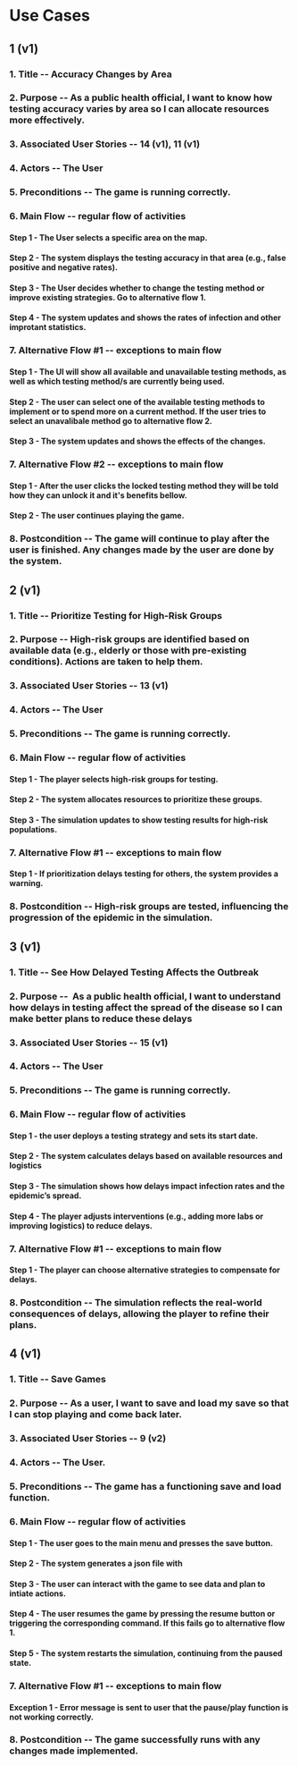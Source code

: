 
# Use Cases

## 1 (v1)

### 1. Title -- Accuracy Changes by Area 

### 2. Purpose --  As a public health official, I want to know how testing accuracy varies by area so I can allocate resources more effectively.   

### 3. Associated User Stories -- 14 (v1), 11 (v1)

### 4. Actors -- The User

### 5. Preconditions -- The game is running correctly.

### 6. Main Flow -- regular flow of activities

#### Step 1 - The User selects a specific area on the map.  

#### Step 2 - The system displays the testing accuracy in that area (e.g., false positive and negative rates).

#### Step 3 - The User decides whether to change the testing method or improve existing strategies. Go to alternative flow 1.  

#### Step 4 - The system updates and shows the rates of infection and other improtant statistics.  

### 7. Alternative Flow #1 -- exceptions to main flow

#### Step 1 - The UI will show all available and unavailable testing methods, as well as which testing method/s are currently being used.

#### Step 2 - The user can select one of the available testing methods to implement or to spend more on a current method. If the user tries to select an unavalibale method go to alternative flow 2.

#### Step 3 - The system updates and shows the effects of the changes. 

### 7. Alternative Flow #2 -- exceptions to main flow

#### Step 1 - After the user clicks the locked testing method they will be told how they can unlock it and it's benefits bellow.

#### Step 2 - The user continues playing the game.

### 8. Postcondition -- The game will continue to play after the user is finished. Any changes made by the user are done by the system.


## 2 (v1)

### 1. Title -- Prioritize Testing for High-Risk Groups  

### 2. Purpose --  High-risk groups are identified based on available data (e.g., elderly or those with pre-existing conditions). Actions are taken to help them. 

### 3. Associated User Stories -- 13 (v1)

### 4. Actors -- The User

### 5. Preconditions -- The game is running correctly.

### 6. Main Flow -- regular flow of activities

#### Step 1 - The player selects high-risk groups for testing.    

#### Step 2 - The system allocates resources to prioritize these groups. 

#### Step 3 - The simulation updates to show testing results for high-risk populations.   

### 7. Alternative Flow #1 -- exceptions to main flow

#### Step 1 - If prioritization delays testing for others, the system provides a warning. 

### 8. Postcondition -- High-risk groups are tested, influencing the progression of the epidemic in the simulation. 


## 3 (v1)

### 1. Title -- See How Delayed Testing Affects the Outbreak    

### 2. Purpose --   As a public health official, I want to understand how delays in testing affect the spread of the disease so I can make better plans to reduce these delays

### 3. Associated User Stories -- 15 (v1)

### 4. Actors -- The User

### 5. Preconditions -- The game is running correctly.

### 6. Main Flow -- regular flow of activities

#### Step 1 - the user deploys a testing strategy and sets its start date.     

#### Step 2 - The system calculates delays based on available resources and logistics

#### Step 3 - The simulation shows how delays impact infection rates and the epidemic’s spread. 

#### Step 4 - The player adjusts interventions (e.g., adding more labs or improving logistics) to reduce delays. 

### 7. Alternative Flow #1 -- exceptions to main flow

#### Step 1 - The player can choose alternative strategies to compensate for delays.   

### 8. Postcondition --   The simulation reflects the real-world consequences of delays, allowing the player to refine their plans.   



## 4 (v1)

### 1.  Title -- Save Games 

### 2. Purpose -- As a user, I want to save and load my save so that I can stop playing and come back later. 

### 3. Associated User Stories -- 9 (v2)

### 4. Actors -- The User.

### 5. Preconditions -- The game has a functioning save and load function.

### 6. Main Flow -- regular flow of activities

#### Step 1 - The user goes to the main menu and presses the save button.

#### Step 2 - The system generates a json file with 

#### Step 3 - The user can interact with the game to see data and plan to intiate actions.

#### Step 4 - The user resumes the game by pressing the resume button or triggering the corresponding command.  If this fails go to alternative flow 1.

#### Step 5 - The system restarts the simulation, continuing from the paused state. 

### 7. Alternative Flow #1 -- exceptions to main flow

#### Exception 1 - Error message is sent to user that the pause/play function is not working correctly.

### 8. Postcondition -- The game successfully runs with any changes made implemented.
